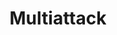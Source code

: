 ---
title: "Multiattack"

feat:
  types: ["General"]
  prerequisite: |
    Three or more natural attacks.
  benefit: |
    The creature's secondary attacks with natural weapons take only a -2 penalty.
  normal: |
    Without this feat, the creature's secondary attacks with natural weapons take a -5 penalty.
---